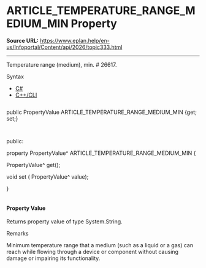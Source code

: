 # ARTICLE_TEMPERATURE_RANGE_MEDIUM_MIN Property

**Source URL:** https://www.eplan.help/en-us/Infoportal/Content/api/2026/topic333.html

---

Temperature range (medium), min. # 26617.

Syntax

- [C#](#i-syntax-CS)
- [C++/CLI](#i-syntax-CPP2005)

```
```
public PropertyValue ARTICLE_TEMPERATURE_RANGE_MEDIUM_MIN {get; set;}
```
```

```
```
public:

property PropertyValue^ ARTICLE_TEMPERATURE_RANGE_MEDIUM_MIN {

   PropertyValue^ get();

   void set (    PropertyValue^ value);

}
```
```

#### Property Value

Returns property value of type System.String.

Remarks

Minimum temperature range that a medium (such as a liquid or a gas) can reach while flowing through a device or component without causing damage or impairing its functionality.
